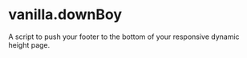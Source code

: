 # vanilla.downBoy
A script to push your footer to the bottom of your responsive dynamic height page.

